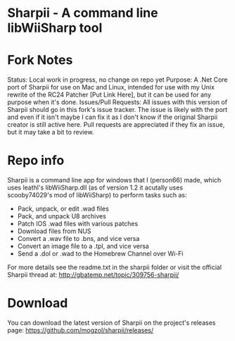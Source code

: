 # Sharpii - A command line libWiiSharp tool

# Fork Notes
Status: Local work in progress, no change on repo yet
Purpose: A .Net Core port of Sharpii for use on Mac and Linux, intended for use with my Unix rewrite of the RC24 Patcher [Put Link Here], but it can be used for any purpose when it's done.
Issues/Pull Requests: All issues with this version of Sharpii should go in this fork's issue tracker. The issue is likely with the port and even if it isn't maybe I can fix it as I don't know if the original Sharpii creator is still active here. Pull requests are appreciated if they fix an issue, but it may take a bit to review.

# Repo info
Sharpii is a command line app for windows that I (person66) made, which uses leathl's libWiiSharp.dll (as of version 1.2 it acutally uses scooby74029's mod of libWiiSharp) to perform tasks such as:
- Pack, unpack, or edit .wad files
- Pack, and unpack U8 archives
- Patch IOS .wad files with various patches
- Download files from NUS
- Convert a .wav file to .bns, and vice versa
- Convert an image file to a .tpl, and vice versa
- Send a .dol or .wad to the Homebrew Channel over Wi-Fi

For more details see the readme.txt in the sharpii folder or visit the official Sharpii thread at: http://gbatemp.net/topic/309756-sharpii/

# Download
You can download the latest version of Sharpii on the project's releases page: https://github.com/mogzol/sharpii/releases/
